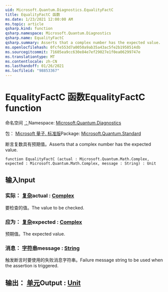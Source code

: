```yaml
---
uid: Microsoft.Quantum.Diagnostics.EqualityFactC
title: EqualityFactC 函数
ms.date: 1/23/2021 12:00:00 AM
ms.topic: article
qsharp.kind: function
qsharp.namespace: Microsoft.Quantum.Diagnostics
qsharp.name: EqualityFactC
qsharp.summary: Asserts that a complex number has the expected value.
ms.openlocfilehash: 0fcfe553d7a0050a9ab35a43ac5fe2b1958514db
ms.sourcegitcommit: 71605ea9cc630e84e7ef29027e1f0ea06299747e
ms.translationtype: MT
ms.contentlocale: zh-CN
ms.lasthandoff: 01/26/2021
ms.locfileid: "98853367"
---
```

# <a name="equalityfactc-function"></a><span data-ttu-id="5d5b4-102">EqualityFactC 函数</span><span class="sxs-lookup"><span data-stu-id="5d5b4-102">EqualityFactC function</span></span>

<span data-ttu-id="5d5b4-103">命名空间 [：](xref:Microsoft.Quantum.Diagnostics)</span><span class="sxs-lookup"><span data-stu-id="5d5b4-103">Namespace: [Microsoft.Quantum.Diagnostics](xref:Microsoft.Quantum.Diagnostics)</span></span>

<span data-ttu-id="5d5b4-104">包： [Microsoft 量子. 标准版](https://nuget.org/packages/Microsoft.Quantum.Standard)</span><span class="sxs-lookup"><span data-stu-id="5d5b4-104">Package: [Microsoft.Quantum.Standard](https://nuget.org/packages/Microsoft.Quantum.Standard)</span></span>


<span data-ttu-id="5d5b4-105">断言复数具有预期值。</span><span class="sxs-lookup"><span data-stu-id="5d5b4-105">Asserts that a complex number has the expected value.</span></span>

```qsharp
function EqualityFactC (actual : Microsoft.Quantum.Math.Complex, expected : Microsoft.Quantum.Math.Complex, message : String) : Unit
```


## <a name="input"></a><span data-ttu-id="5d5b4-106">输入</span><span class="sxs-lookup"><span data-stu-id="5d5b4-106">Input</span></span>

### <a name="actual--complex"></a><span data-ttu-id="5d5b4-107">实际： [复杂](xref:Microsoft.Quantum.Math.Complex)</span><span class="sxs-lookup"><span data-stu-id="5d5b4-107">actual : [Complex](xref:Microsoft.Quantum.Math.Complex)</span></span>

<span data-ttu-id="5d5b4-108">要检查的值。</span><span class="sxs-lookup"><span data-stu-id="5d5b4-108">The value to be checked.</span></span>


### <a name="expected--complex"></a><span data-ttu-id="5d5b4-109">应为： [复杂](xref:Microsoft.Quantum.Math.Complex)</span><span class="sxs-lookup"><span data-stu-id="5d5b4-109">expected : [Complex](xref:Microsoft.Quantum.Math.Complex)</span></span>

<span data-ttu-id="5d5b4-110">预期值。</span><span class="sxs-lookup"><span data-stu-id="5d5b4-110">The expected value.</span></span>


### <a name="message--string"></a><span data-ttu-id="5d5b4-111">消息： [字符串](xref:microsoft.quantum.lang-ref.string)</span><span class="sxs-lookup"><span data-stu-id="5d5b4-111">message : [String](xref:microsoft.quantum.lang-ref.string)</span></span>

<span data-ttu-id="5d5b4-112">触发断言时要使用的失败消息字符串。</span><span class="sxs-lookup"><span data-stu-id="5d5b4-112">Failure message string to be used when the assertion is triggered.</span></span>



## <a name="output--unit"></a><span data-ttu-id="5d5b4-113">输出： [单元](xref:microsoft.quantum.lang-ref.unit)</span><span class="sxs-lookup"><span data-stu-id="5d5b4-113">Output : [Unit](xref:microsoft.quantum.lang-ref.unit)</span></span>

